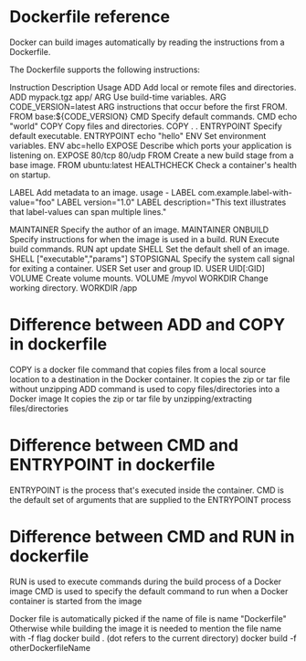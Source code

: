 # Dockerfile reference
Docker can build images automatically by reading the instructions from a Dockerfile.

The Dockerfile supports the following instructions:

Instruction	             Description                                                    Usage
ADD	                Add local or remote files and directories.                  ADD mypack.tgz app/
ARG	                Use build-time variables.                              ARG  CODE_VERSION=latest
 ARG instructions that occur before the first FROM.                        FROM base:${CODE_VERSION}
CMD	                Specify default commands.                                   CMD echo "world"
COPY	    	    Copy files and directories.                                 COPY . .
ENTRYPOINT	        Specify default executable.                                 ENTRYPOINT echo "hello"
ENV		            Set environment variables.                                  ENV abc=hello
EXPOSE		        Describe which ports your application is listening on.      EXPOSE 80/tcp 80/udp
FROM		        Create a new build stage from a base image.                 FROM ubuntu:latest
HEALTHCHECK		    Check a container's health on startup.

LABEL		        Add metadata to an image.
    usage - LABEL com.example.label-with-value="foo"
            LABEL version="1.0"
            LABEL description="This text illustrates \
            that label-values can span multiple lines."  

MAINTAINER		    Specify the author of an image.                               MAINTAINER <name>
ONBUILD		        Specify instructions for when the image is used in a build.
RUN		            Execute build commands.                                     RUN apt update
SHELL		        Set the default shell of an image.                      SHELL ["executable","params"]
STOPSIGNAL		    Specify the system call signal for exiting a container.
USER		        Set user and group ID.                                       USER UID[:GID]
VOLUME		        Create volume mounts.                                        VOLUME /myvol
WORKDIR	            Change working directory.                                    WORKDIR /app



# Difference between ADD and COPY in dockerfile
COPY 
is a docker file command that copies files from a local source location to a destination in the Docker container. It copies the zip or tar file without unzipping 
ADD 
command is used to copy files/directories into a Docker image
It copies the zip or tar file by unzipping/extracting files/directories

# Difference between CMD and ENTRYPOINT in dockerfile
ENTRYPOINT is the process that's executed inside the container. 
CMD is the default set of arguments that are supplied to the ENTRYPOINT process

# Difference between CMD and RUN in dockerfile
RUN is used to execute commands during the build process of a Docker image
CMD is used to specify the default command to run when a Docker container is started from the image


Docker file is automatically picked if the name of file is name "Dockerfile"
Otherwise while building the image it is needed to mention the file name with -f flag 
docker build . (dot refers to the current directory)
docker build -f otherDockerfileName

